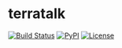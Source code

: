 # terratalk

[![Build Status](https://travis-ci.org/lifeofguenter/terratalk.svg?branch=master)](https://travis-ci.org/lifeofguenter/terratalk)
[![PyPI](https://img.shields.io/pypi/v/terratalk.svg)](https://pypi.org/project/terratalk/)
[![License](https://img.shields.io/github/license/lifeofguenter/terratalk.svg)](LICENSE)
